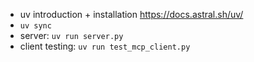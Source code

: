 - uv introduction + installation https://docs.astral.sh/uv/
- `uv sync`
- server:  `uv run server.py`
- client testing: `uv run test_mcp_client.py`
